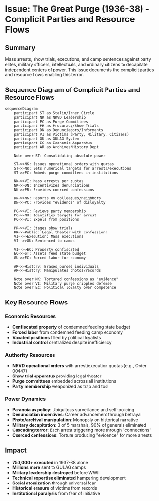 # Issue: The Great Purge (1936-38) - Complicit Parties and Resource Flows

## Summary
Mass arrests, show trials, executions, and camp sentences against party elites, military officers, intellectuals, and ordinary citizens to decapitate independent centers of power. This issue documents the complicit parties and resource flows enabling this terror.

## Sequence Diagram of Complicit Parties and Resource Flows

```mermaid
sequenceDiagram
    participant ST as Stalin/Inner Circle
    participant NK as NKVD Leadership
    participant PC as Purge Committees
    participant PR as Procuracy/Show Trials
    participant DN as Denunciators/Informants
    participant VI as Victims (Party, Military, Citizens)
    participant GU as GULAG System
    participant EC as Economic Apparatus
    participant AR as Archives/History Dept
    
    Note over ST: Consolidating absolute power
    
    ST->>NK: Issues operational orders with quotas
    ST->>NK: Sets numerical targets for arrests/executions
    ST->>PC: Embeds purge committees in institutions
    
    NK->>VI: Mass arrests per quotas
    NK->>DN: Incentivizes denunciations
    NK->>PR: Provides coerced confessions
    
    DN->>NK: Reports on colleagues/neighbors
    DN->>PC: Provides "evidence" of disloyalty
    
    PC->>VI: Reviews party membership
    PC->>NK: Identifies targets for arrest
    PC->>VI: Expels from positions
    
    PR->>VI: Stages show trials
    PR->>Public: Legal theater with confessions
    VI-->>Execution: Mass executions
    VI-->>GU: Sentenced to camps
    
    VI-->>EC: Property confiscated
    EC->>ST: Assets feed state budget
    GU->>EC: Forced labor for economy
    
    AR->>History: Erases purged individuals
    AR->>History: Manipulates photos/records
    
    Note over NK: Tortured confessions as "evidence"
    Note over VI: Military purge cripples defense
    Note over EC: Political loyalty over competence
```

## Key Resource Flows

### Economic Resources
- **Confiscated property** of condemned feeding state budget
- **Forced labor** from condemned feeding camp economy
- **Vacated positions** filled by political loyalists
- **Industrial control** centralized despite inefficiency

### Authority Resources
- **NKVD operational orders** with arrest/execution quotas (e.g., Order 00447)
- **Show trial apparatus** providing legal theater
- **Purge committees** embedded across all institutions
- **Party membership** weaponized as trap and tool

### Power Dynamics
- **Paranoia as policy**: Ubiquitous surveillance and self-policing
- **Denunciation incentives**: Career advancement through betrayal
- **Photo/archival manipulation**: Monopoly on historical narrative
- **Military decapitation**: 3 of 5 marshals, 90% of generals eliminated
- **Cascading terror**: Each arrest triggering more through "connections"
- **Coerced confessions**: Torture producing "evidence" for more arrests

## Impact
- **750,000+ executed** in 1937-38 alone
- **Millions more** sent to GULAG camps
- **Military leadership destroyed** before WWII
- **Technical expertise eliminated** hampering development
- **Social atomization** through universal fear
- **Historical erasure** of victims from records
- **Institutional paralysis** from fear of initiative